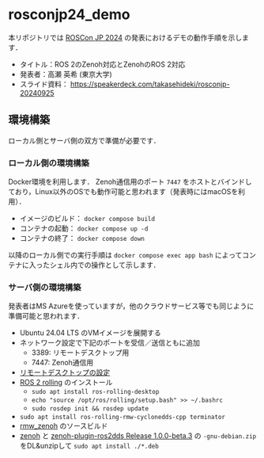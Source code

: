 # rosconjp24_demo

本リポジトリでは [ROSCon JP 2024](https://roscon.jp/2024/) の発表におけるデモの動作手順を示します．

- タイトル：ROS 2のZenoh対応とZenohのROS 2対応
- 発表者：高瀬 英希 (東京大学)
- スライド資料： https://speakerdeck.com/takasehideki/rosconjp-20240925

## 環境構築

ローカル側とサーバ側の双方で準備が必要です．

### ローカル側の環境構築

Docker環境を利用します．
Zenoh通信用のポート `7447` をホストとバインドしており，Linux以外のOSでも動作可能と思われます（発表時にはmacOSを利用）．

- イメージのビルド： `docker compose build`
- コンテナの起動： `docker compose up -d`
- コンテナの終了： `docker compose down`

以降のローカル側での実行手順は `docker compose exec app bash` によってコンテナに入ったシェル内での操作として示します．

### サーバ側の環境構築

発表者はMS Azureを使っていますが，他のクラウドサービス等でも同じように準備可能と思われます．

- Ubuntu 24.04 LTS のVMイメージを展開する
- ネットワーク設定で下記のポートを受信／送信ともに追加
  - 3389: リモートデスクトップ用
  - 7447: Zenoh通信用
- [リモートデスクトップの設定](https://learn.microsoft.com/ja-jp/azure/virtual-machines/linux/use-remote-desktop?tabs=azure-cli)
- [ROS 2 rolling](https://docs.ros.org/en/rolling/Installation/Ubuntu-Install-Debs.html) のインストール
  - `sudo apt install ros-rolling-desktop`
  - `echo "source /opt/ros/rolling/setup.bash" >> ~/.bashrc`
  - `sudo rosdep init && rosdep update`
- `sudo apt install ros-rolling-rmw-cyclonedds-cpp terminator`
- [rmw_zenoh](https://github.com/ros2/rmw_zenoh) のソースビルド
- [zenoh](https://github.com/eclipse-zenoh/zenoh/releases/tag/1.0.0-beta.3) と [zenoh-plugin-ros2dds Release 1.0.0-beta.3](https://github.com/eclipse-zenoh/zenoh-plugin-ros2dds/releases/tag/1.0.0-beta.3) の `-gnu-debian.zip` をDL&unzipして `sudo apt install ./*.deb`
